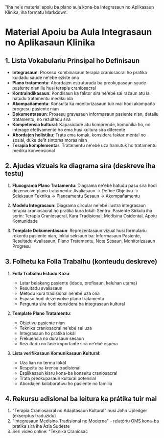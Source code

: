 "Iha ne'e material apoiu ba plano aula kona-ba Integrasaun no Aplikasaun Klinika, iha formatu Markdown:

# Material Apoiu ba Aula Integrasaun no Aplikasaun Klinika

## 1. Lista Vokabulariu Prinsipal ho Definisaun

- **Integrasaun**: Prosesu kombinasaun terapia craniosacral ho pratika kuidadu saude ne'ebé eziste ona
- **Plano tratamentu**: Abordajen estruturadu ba preokupasaun saude pasiente nian liu husi terapia craniosacral
- **Kontraindikasaun**: Kondisaun ka faktor sira ne'ebé sai razaun atu la hatudu tratamentu mediku ida
- **Akompañamentu**: Konsulta ka monitorizasaun tuir mai hodi akompaña progresu pasiente nian
- **Dokumentasaun**: Prosesu gravasaun informasaun pasiente nian, detallu tratamentu, no rezultadu sira
- **Kompetensia kultural**: Kapasidade atu komprende, komunika ho, no interage efetivamente ho ema husi kultura sira diferente
- **Abordajen holistiku**: Trata ema tomak, konsidera faktor mental no sosial, duke de'it sintoma moras nian
- **Terapia komplementar**: Tratamentu ne'ebé uza hamutuk ho tratamentu mediku konvensional

## 2. Ajudas vizuais ka diagrama sira (deskreve iha testu)

1. **Fluxograma Plano Tratamentu**:
   Diagrama ne'ebé hatudu pasu sira hodi dezenvolve plano tratamentu:
   Avaliasaun → Define Objetivu → Seleksaun Teknika → Planeamentu Sesaun → Akompañamentu

2. **Modelu Integrasaun**:
   Diagrama circular ne'ebé ilustra integrasaun terapia craniosacral ho pratika kura lokál:
   Sentru: Pasiente
   Sirkulu iha sorin: Terapia Craniosacral, Kura Tradisional, Medisina Osidental, Apoiu Komunidade

3. **Template Dokumentasaun**:
   Reprezentasaun vizual husi formulariu rekordu pasiente nian, inklui seksaun ba:
   Informasaun Pasiente, Resultadu Avaliasaun, Plano Tratamentu, Nota Sesaun, Monitorizasaun Progresu

## 3. Folhetu ka Folla Trabalhu (konteudu deskreve)

1. **Folla Trabalhu Estudu Kazu**:
   - Latar belakang pasiente (idade, profisaun, keluhan utama)
   - Resultadu avaliasaun
   - Metodu kura tradisional ne'ebé uza ona
   - Espasu hodi dezenvolve plano tratamentu
   - Pergunta sira hodi konsidera ba integrasaun kultural

2. **Template Plano Tratamentu**:
   - Objetivu pasiente nian
   - Teknika craniosacral ne'ebé sei uza
   - Integrasaun ho pratika lokál
   - Frekuensia no durasaun sesaun
   - Rezultadu no fase importante sira ne'ebé espera

3. **Lista verifikasaun Komunikasaun Kultural**:
   - Uza lian no termu lokál
   - Respeitu ba krensa tradisional
   - Esplikasaun klaru kona-ba konseitu craniosacral
   - Trata preokupasaun kultural potensial
   - Abordajen kolaborativu ho pasiente no família

## 4. Rekursu adisional ba leitura ka prátika tuir mai

1. "Terapia Craniosacral no Adaptasaun Kultural" husi John Upledger (ekserptus traduzidu)
2. "Integrasaun Medisina Tradisional no Moderna" - relatóriu OMS kona-ba pratika sira iha Ázia Sudeste
3. Seri vídeo online: "Teknika Craniosac